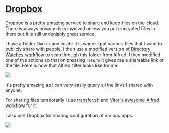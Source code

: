 # [Dropbox](https://www.dropbox.com)

Dropbox is a pretty amazing service to share and keep files on the cloud. There is always privacy risks involved unless you put encrypted files in there but it is still undeniably great service.

I have a folder `Shares` and inside it is where I put various files that I want to publicly share with people. I then use a modified version of [Directory Watches workflow](https://github.com/nikitavoloboev/small-workflows/blob/master/augmentations/Directory%20watches.alfredworkflow?raw=true) to scan through this folder from Alfred. I then modified one of the actions so that on pressing `return` it gives me a shareable link of the file. Here is how that Alfred filter looks like for me:

![](https://i.imgur.com/ipbEhil.png)

It's pretty amazing as I can very easily query all the links I shared with anyone.

For sharing files temporarily I use [transfer.sh](https://transfer.sh) and [Vitor's awesome Alfred workflow](https://www.alfredforum.com/topic/5233-uploadfile-%E2%80%94-upload-files-and-directories-for-easy-sharing/) for it.

I also use Dropbox for sharing configuration of various apps.

![](https://i.imgur.com/F9nsqBn.png)
